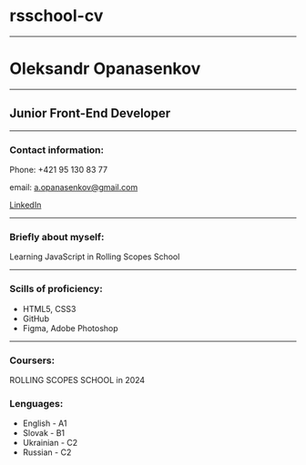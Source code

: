 # rsschool-cv
---------

# Oleksandr Opanasenkov
----
## Junior Front-End Developer
----
### Contact information:

Phone: +421 95 130 83 77<br>


email: a.opanasenkov@gmail.com<br>

[LinkedIn](https://www.linkedin.com/in/oleksandr-opanasenkov-853a56221/)

---
### Briefly about myself:<br>

Learning JavaScript in Rolling Scopes School

---
### Scills of proficiency:
* HTML5, CSS3<br>
* GitHub<br>
* Figma, Adobe Photoshop

----
### Coursers:
ROLLING SCOPES SCHOOL in 2024

### Lenguages:
* English - A1<br>
* Slovak - B1<br>
* Ukrainian - C2<br>
* Russian - C2